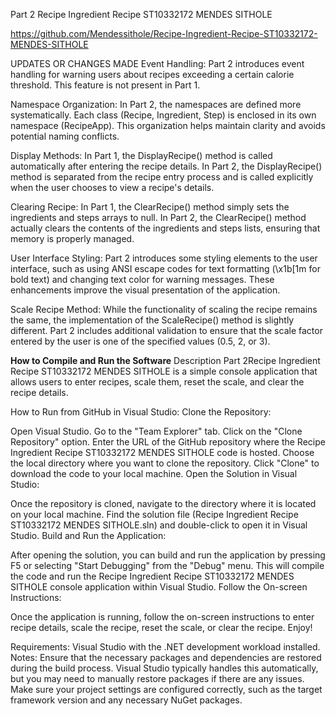 Part 2 Recipe Ingredient Recipe ST10332172 MENDES SITHOLE

https://github.com/Mendessithole/Recipe-Ingredient-Recipe-ST10332172-MENDES-SITHOLE

UPDATES OR CHANGES MADE
Event Handling: Part 2 introduces event handling for warning users about recipes exceeding a certain calorie threshold. This feature is not present in Part 1.


Namespace Organization: In Part 2, the namespaces are defined more systematically. Each class (Recipe, Ingredient, Step) is enclosed in its own namespace (RecipeApp). This organization helps maintain clarity and avoids potential naming conflicts.


Display Methods: In Part 1, the DisplayRecipe() method is called automatically after entering the recipe details. In Part 2, the DisplayRecipe() method is separated from the recipe entry process and is called explicitly when the user chooses to view a recipe's details.


Clearing Recipe: In Part 1, the ClearRecipe() method simply sets the ingredients and steps arrays to null. In Part 2, the ClearRecipe() method actually clears the contents of the ingredients and steps lists, ensuring that memory is properly managed.


User Interface Styling: Part 2 introduces some styling elements to the user interface, such as using ANSI escape codes for text formatting (\x1b[1m for bold text) and changing text color for warning messages. These enhancements improve the visual presentation of the application.


Scale Recipe Method: While the functionality of scaling the recipe remains the same, the implementation of the ScaleRecipe() method is slightly different. Part 2 includes additional validation to ensure that the scale factor entered by the user is one of the specified values (0.5, 2, or 3).



**How to Compile and Run the Software**
Description
Part 2Recipe Ingredient Recipe ST10332172 MENDES SITHOLE is a simple console application that allows users to enter recipes, scale them, reset the scale, and clear the recipe details.

How to Run from GitHub in Visual Studio:
Clone the Repository:

Open Visual Studio.
Go to the "Team Explorer" tab.
Click on the "Clone Repository" option.
Enter the URL of the GitHub repository where the Recipe Ingredient Recipe ST10332172 MENDES SITHOLE code is hosted.
Choose the local directory where you want to clone the repository.
Click "Clone" to download the code to your local machine.
Open the Solution in Visual Studio:

Once the repository is cloned, navigate to the directory where it is located on your local machine.
Find the solution file (Recipe Ingredient Recipe ST10332172 MENDES SITHOLE.sln) and double-click to open it in Visual Studio.
Build and Run the Application:

After opening the solution, you can build and run the application by pressing F5 or selecting "Start Debugging" from the "Debug" menu.
This will compile the code and run the Recipe Ingredient Recipe ST10332172 MENDES SITHOLE console application within Visual Studio.
Follow the On-screen Instructions:

Once the application is running, follow the on-screen instructions to enter recipe details, scale the recipe, reset the scale, or clear the recipe.
Enjoy!

Requirements:
Visual Studio with the .NET development workload installed.
Notes:
Ensure that the necessary packages and dependencies are restored during the build process. Visual Studio typically handles this automatically, but you may need to manually restore packages if there are any issues.
Make sure your project settings are configured correctly, such as the target framework version and any necessary NuGet packages.

